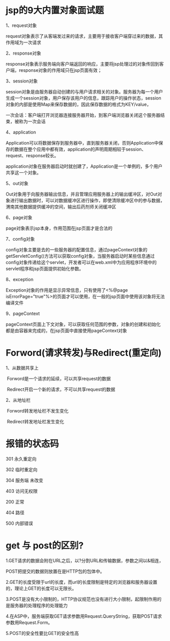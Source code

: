 # jsp的9大内置对象面试题

1、request对象

request对象表示了从客端发过来的请求，主要用于接收客户端穿过来的数据，其作用域为一次请求

2、response对象

response对象表示服务端向客户端返回的响应，主要将jsp处理过的对象传回到客户端，response对象的作用域只在jsp页面有效；

3、session对象

session对象是由服务器自动创建的与用户请求相关的对象。服务器为每一个用户生成一个session对象，用户保存该用户的信息，跟踪用户的操作状态，session对象的内部是使用Map来保存数据的，因此保存数据的格式为KEY/value，

一次会话：客户端打开浏览器连接服务器开始，到客户端浏览器关闭这个服务器结束，被称为一次会话

4、application

Application可以将数据保存到服务器中，直到服务器关闭，否则Application中保存的数据在整个应用中都有效，application的声明周期相较于session、request、response较长。

application对象在服务器启动时就创建了，Application是一个单例的，多个用户共享这一个对象。

5、out对象

Out对象用于向服务器输出信息，并且管理应用服务器上的输出缓冲区，对Out对象进行输出数据时，可以对数据缓冲区进行操作，即使清除缓冲区中的参与数据，渭南其他数据提供缓冲的空间，输出后药剂师关闭缓冲区

6、page对象

page对象表示jsp本身，作用范围在jsp页面才是合法的

7、config对象

config对象主要是去的一些服务器的配置信息，通过pageContext对象的getServletConfig()方法可以获取config对象，当服务器启动时某些信息通过config对象传递给这个servlet，开发者可以在web.xml中为应用程序环境中的servlet程序和jsp页面提供初始化参数。

8、exception

Exception对象的作用是显示异常信息，只有使用了<%@page isErrorPage="true"%>的页面才可以使用，在一般的jsp页面中使用该对象将无法编译文件

9、pageContext

pageContext页面上下文对象，可以获取任何范围的参数，对象的创建和初始化都是由容器来完成的，在jsp页面中直接使用pageContext对象



# **Forword(请求转发)与Redirect(重定向)**	

1、从数据共享上

​      Forword是一个请求的延续，可以共享request的数据

​      Redirect开启一个新的请求，不可以共享request的数据

2、从地址栏

​      Forword转发地址栏不发生变化

​      Redirect转发地址栏发生变化

# 报错的状态码

 301 永久重定向

 302 临时重定向

 304 服务端 未改变

 403 访问无权限

 200 正常

 404 路径

 500 内部错误

# get 与 post的区别?

1.GET请求的数据会附在URL之后，以?分割URL和传输数据，参数之间以&相连，

POST把提交的数据则放置在是HTTP包的包体中。

2.GET的长度受限于url的长度，而url的长度限制是特定的浏览器和服务器设置的，理论上GET的长度可以无限长。

3.POST是没有大小限制的，HTTP协议规范也没有进行大小限制，起限制作用的是服务器的处理程序的处理能力

4.在ASP中，服务端获取GET请求参数用Request.QueryString，获取POST请求参数用Request.Form。

5.POST的安全性要比GET的安全性高

 

 

 

 

 




